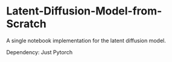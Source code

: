 # Latent-Diffusion-Model-from-Scratch
A single notebook implementation for the latent diffusion model.

Dependency: Just Pytorch 
